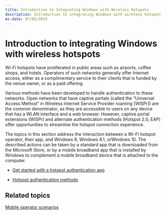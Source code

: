 ```yaml
---
title: Introduction to Integrating Windows with Wireless Hotspots
description: Introduction to integrating Windows with wireless hotspots
ms.date: 07/05/2019
---
```


# Introduction to integrating Windows with wireless hotspots


Wi-Fi hotspots have proliferated in public areas such as airports, coffee shops, and hotels. Operators of such networks generally offer Internet access, either as a complimentary service to their clients that is funded by the venue owner, or as a paid offering.

Various methods have been developed to handle authentication to these networks. Open networks that have captive portals (called the “Universal Access Method” in Wireless Internet Service Provider roaming \[WISPr\]) are the common denominator, as they are accessible to users on any device that has a WLAN interface and a web browser. However, captive portal extensions (WISPr) and alternate authentication methods (Hotspot 2.0, EAP) offer opportunities to streamline the hotspot connection experience.

The topics in this section address the interaction between a Wi-Fi hotspot operator, their app, and Windows 8, Windows 8.1, orWindows 10. The described actions can be taken by a standard app that is downloaded from the Microsoft Store, or by a mobile broadband app that is installed by Windows to complement a mobile broadband device that is attached to the computer.

-   [Get started with a hotspot authentication app](review-the-hotspot-authentication-sample.md)

-   [Hotspot authentication methods](integrating-windows-with-wireless-hotspots.md)

## <span id="related_topics"></span>Related topics


[Mobile operator scenarios](mobile-plans-scenarios.md)

 

 






